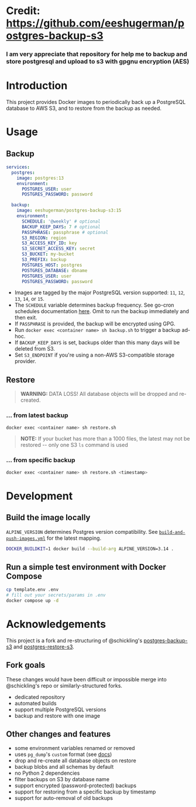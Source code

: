 # Credit: https://github.com/eeshugerman/postgres-backup-s3

### I am very appreciate that repository for help me to backup and store postgresql and upload to s3 with gpgnu encryption (AES)

# Introduction

This project provides Docker images to periodically back up a PostgreSQL database to AWS S3, and to restore from the backup as needed.

# Usage

## Backup

```yaml
services:
  postgres:
    image: postgres:13
    environment:
      POSTGRES_USER: user
      POSTGRES_PASSWORD: password

  backup:
    image: eeshugerman/postgres-backup-s3:15
    environment:
      SCHEDULE: '@weekly' # optional
      BACKUP_KEEP_DAYS: 7 # optional
      PASSPHRASE: passphrase # optional
      S3_REGION: region
      S3_ACCESS_KEY_ID: key
      S3_SECRET_ACCESS_KEY: secret
      S3_BUCKET: my-bucket
      S3_PREFIX: backup
      POSTGRES_HOST: postgres
      POSTGRES_DATABASE: dbname
      POSTGRES_USER: user
      POSTGRES_PASSWORD: password
```

- Images are tagged by the major PostgreSQL version supported: `11`, `12`, `13`, `14`, or `15`.
- The `SCHEDULE` variable determines backup frequency. See go-cron schedules documentation [here](http://godoc.org/github.com/robfig/cron#hdr-Predefined_schedules). Omit to run the backup immediately and then exit.
- If `PASSPHRASE` is provided, the backup will be encrypted using GPG.
- Run `docker exec <container name> sh backup.sh` to trigger a backup ad-hoc.
- If `BACKUP_KEEP_DAYS` is set, backups older than this many days will be deleted from S3.
- Set `S3_ENDPOINT` if you're using a non-AWS S3-compatible storage provider.

## Restore

> **WARNING:** DATA LOSS! All database objects will be dropped and re-created.

### ... from latest backup

```sh
docker exec <container name> sh restore.sh
```

> **NOTE:** If your bucket has more than a 1000 files, the latest may not be restored -- only one S3 `ls` command is used

### ... from specific backup

```sh
docker exec <container name> sh restore.sh <timestamp>
```

# Development

## Build the image locally

`ALPINE_VERSION` determines Postgres version compatibility. See [`build-and-push-images.yml`](.github/workflows/build-and-push-images.yml) for the latest mapping.

```sh
DOCKER_BUILDKIT=1 docker build --build-arg ALPINE_VERSION=3.14 .
```

## Run a simple test environment with Docker Compose

```sh
cp template.env .env
# fill out your secrets/params in .env
docker compose up -d
```

# Acknowledgements

This project is a fork and re-structuring of @schickling's [postgres-backup-s3](https://github.com/schickling/dockerfiles/tree/master/postgres-backup-s3) and [postgres-restore-s3](https://github.com/schickling/dockerfiles/tree/master/postgres-restore-s3).

## Fork goals

These changes would have been difficult or impossible merge into @schickling's repo or similarly-structured forks.

- dedicated repository
- automated builds
- support multiple PostgreSQL versions
- backup and restore with one image

## Other changes and features

- some environment variables renamed or removed
- uses `pg_dump`'s `custom` format (see [docs](https://www.postgresql.org/docs/10/app-pgdump.html))
- drop and re-create all database objects on restore
- backup blobs and all schemas by default
- no Python 2 dependencies
- filter backups on S3 by database name
- support encrypted (password-protected) backups
- support for restoring from a specific backup by timestamp
- support for auto-removal of old backups
